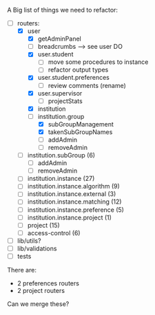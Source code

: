 A Big list of things we need to refactor:

- [ ] routers:
  - [x] user
    - [x] getAdminPanel
    - [ ] breadcrumbs --> see user DO
    - [x] user.student
      - [ ] move some procedures to instance
      - [ ] refactor output types
    - [x] user.student.preferences
      - [ ] review comments (rename)
    - [x] user.supervisor
      - [ ] projectStats
    - [x] institution
    - [ ] institution.group
      - [x] subGroupManagement
      - [x] takenSubGroupNames
      - [ ] addAdmin
      - [ ] removeAdmin
      <!-- up to here -->
  - [ ] institution.subGroup (6)
    - [ ] addAdmin
    - [ ] removeAdmin
  - [ ] institution.instance (27)
  - [ ] institution.instance.algorithm (9)
  - [ ] institution.instance.external (3)
  - [ ] institution.instance.matching (12)
  - [ ] institution.instance.preference (5)
  - [ ] institution.instance.project (1)
  - [ ] project (15)
  - [ ] access-control (6)
- [ ] lib/utils?
- [ ] lib/validations
- [ ] tests

There are:

- 2 preferences routers
- 2 project routers

Can we merge these?
